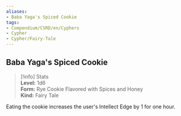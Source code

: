 ```yaml
---
aliases:
- Baba Yaga's Spiced Cookie
tags:
- Compendium/CSRD/en/Cyphers
- Cypher
- Cypher/Fairy-Tale
---
```


  
## Baba Yaga's Spiced Cookie  
>[!info] Stats  
> **Level:** 1d6  
> **Form:** Rye Cookie Flavored with Spices and Honey  
> **Kind:** Fairy Tale
  
Eating the cookie increases the user's Intellect Edge by 1 for one hour.